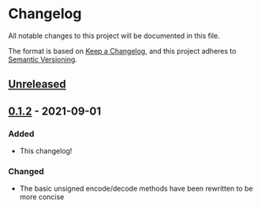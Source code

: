 # Changelog

All notable changes to this project will be documented in this file.

The format is based on [Keep a Changelog](https://keepachangelog.com/en/1.0.0/), and this project adheres to [Semantic Versioning](https://semver.org/spec/v2.0.0.html).

## [Unreleased]

## [0.1.2] - 2021-09-01

### Added

- This changelog!

### Changed

- The basic unsigned encode/decode methods have been rewritten to be more concise

[unreleased]: https://github.com/joeltg/big-varint/compare/v0.1.2...HEAD
[0.1.2]: https://github.com/joeltg/big-varint/compare/v0.1.2
